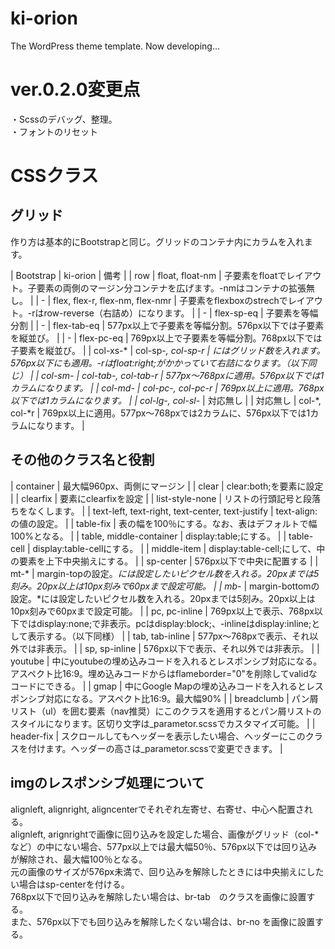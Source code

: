 # ki-orion
The WordPress theme template.
Now developing...

# ver.0.2.0変更点
・Scssのデバッグ、整理。  
・フォントのリセット

# CSSクラス
## グリッド
作り方は基本的にBootstrapと同じ。グリッドのコンテナ内にカラムを入れます。  

| Bootstrap | ki-orion | 備考 |
| row | float, float-nm | 子要素をfloatでレイアウト。子要素の両側のマージン分コンテナを広げます。-nmはコンテナの拡張無し。 |
| - | flex, flex-r, flex-nm, flex-nmr | 子要素をflexboxのstrechでレイアウト。-rはrow-reverse（右詰め）になります。 |
| - | flex-sp-eq | 子要素を等幅分割 |
| - | flex-tab-eq | 577px以上で子要素を等幅分割。576px以下では子要素を縦並び。 |
| - | flex-pc-eq | 769px以上で子要素を等幅分割。768px以下では子要素を縦並び。 |
| col-xs-* | col-sp-*, col-sp-*r | *にはグリッド数を入れます。576px以下にも適用。-*rはfloat:right;がかかっていて右詰になります。（以下同じ） |
| col-sm-* | col-tab-*, col-tab-*r | 577px～768pxに適用。576px以下では1カラムになります。 |
| col-md-* | col-pc-*, col-pc-*r | 769px以上に適用。768px以下では1カラムになります。 |
| col-lg-*, col-sl-* | 対応無し |
| 対応無し | col-*, col-*r | 769px以上に適用。577px～768pxでは2カラムに、576px以下では1カラムになります。 |

## その他のクラス名と役割
| container | 最大幅960px、両側にマージン |
| clear | clear:both;を要素に設定 |
| clearfix | 要素にclearfixを設定 |
| list-style-none | リストの行頭記号と段落ちをなくします。 |
| text-left, text-right, text-center, text-justify | text-align:の値の設定。 |
| table-fix | 表の幅を100％にする。なお、表はデフォルトで幅100%となる。 |
| table, middle-container | display:table;にする。 |
| table-cell | display:table-cellにする。 |
| middle-item | display:table-cell;にして、中の要素を上下中央揃えにする。 |
| sp-center | 576px以下で中央に配置する |
| mt-* | margin-topの設定。*には設定したいピクセル数を入れる。20pxまでは5刻み。20px以上は10px刻みで60pxまで設定可能。 |
| mb-* | margin-bottomの設定。*には設定したいピクセル数を入れる。20pxまでは5刻み。20px以上は10px刻みで60pxまで設定可能。 |
| pc, pc-inline | 769px以上で表示、768px以下ではdisplay:none;で非表示。pcはdisplay:block;、-inlineはdisplay:inline;として表示する。（以下同様） |
| tab, tab-inline | 577px～768pxで表示、それ以外では非表示。 |
| sp, sp-inline | 576px以下で表示、それ以外では非表示。 |
| youtube | 中にyoutubeの埋め込みコードを入れるとレスポンシブ対応になる。アスペクト比16:9。埋め込みコードからはflameborder="0"を削除してvalidなコードにできる。 |
| gmap | 中にGoogle Mapの埋め込みコードを入れるとレスポンシブ対応になる。アスペクト比16:9。最大幅90% |
| breadclumb | パン屑リスト（ul）を囲む要素（nav推奨）にこのクラスを適用するとパン屑リストのスタイルになります。区切り文字は_parametor.scssでカスタマイズ可能。 |
| header-fix | スクロールしてもヘッダーを表示したい場合、ヘッダーにこのクラスを付けます。ヘッダーの高さは_parametor.scssで変更できます。 |

## imgのレスポンシブ処理について
alignleft, alignright, aligncenterでそれぞれ左寄せ、右寄せ、中心へ配置される。  
alignleft, arignrightで画像に回り込みを設定した場合、画像がグリッド（col-*など）の中にない場合、577px以上では最大幅50％、576px以下では回り込みが解除され、最大幅100％となる。  
元の画像のサイズが576px未満で、回り込みを解除したときには中央揃えにしたい場合はsp-centerを付ける。  
768px以下で回り込みを解除したい場合は、br-tab　のクラスを画像に設置する。  
また、576px以下でも回り込みを解除したくない場合は、br-no を画像に設置する。  

